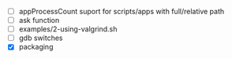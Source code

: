 - [ ] appProcessCount suport for scripts/apps with full/relative path 
- [ ] ask function
- [ ] examples/2-using-valgrind.sh
- [ ] gdb switches
- [x] packaging

